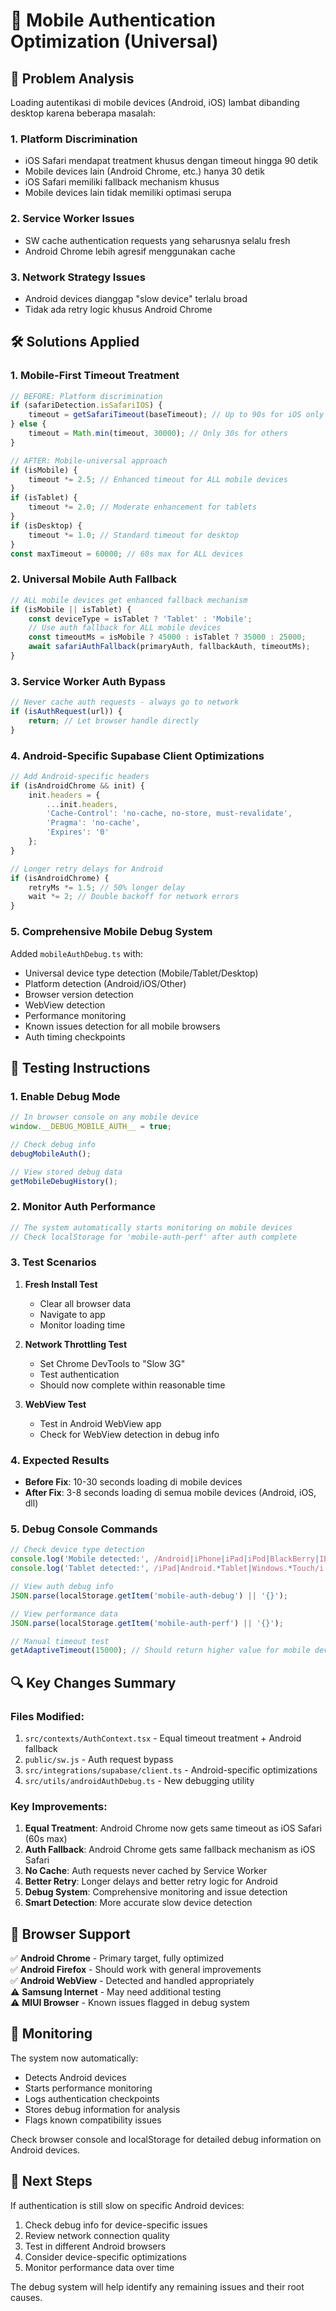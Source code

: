 # 📱 Mobile Authentication Optimization (Universal)

## 🎯 Problem Analysis

Loading autentikasi di mobile devices (Android, iOS) lambat dibanding desktop karena beberapa masalah:

### 1. **Platform Discrimination** 
- iOS Safari mendapat treatment khusus dengan timeout hingga 90 detik
- Mobile devices lain (Android Chrome, etc.) hanya 30 detik
- iOS Safari memiliki fallback mechanism khusus
- Mobile devices lain tidak memiliki optimasi serupa

### 2. **Service Worker Issues**
- SW cache authentication requests yang seharusnya selalu fresh
- Android Chrome lebih agresif menggunakan cache

### 3. **Network Strategy Issues**
- Android devices dianggap "slow device" terlalu broad
- Tidak ada retry logic khusus Android Chrome

## 🛠️ Solutions Applied

### 1. **Mobile-First Timeout Treatment**

```typescript
// BEFORE: Platform discrimination
if (safariDetection.isSafariIOS) {
    timeout = getSafariTimeout(baseTimeout); // Up to 90s for iOS only
} else {
    timeout = Math.min(timeout, 30000); // Only 30s for others
}

// AFTER: Mobile-universal approach
if (isMobile) {
    timeout *= 2.5; // Enhanced timeout for ALL mobile devices
}
if (isTablet) {
    timeout *= 2.0; // Moderate enhancement for tablets
}
if (isDesktop) {
    timeout *= 1.0; // Standard timeout for desktop
}
const maxTimeout = 60000; // 60s max for ALL devices
```

### 2. **Universal Mobile Auth Fallback**

```typescript
// ALL mobile devices get enhanced fallback mechanism
if (isMobile || isTablet) {
    const deviceType = isTablet ? 'Tablet' : 'Mobile';
    // Use auth fallback for ALL mobile devices
    const timeoutMs = isMobile ? 45000 : isTablet ? 35000 : 25000;
    await safariAuthFallback(primaryAuth, fallbackAuth, timeoutMs);
}
```

### 3. **Service Worker Auth Bypass**

```javascript
// Never cache auth requests - always go to network
if (isAuthRequest(url)) {
    return; // Let browser handle directly
}
```

### 4. **Android-Specific Supabase Client Optimizations**

```typescript
// Add Android-specific headers
if (isAndroidChrome && init) {
    init.headers = {
        ...init.headers,
        'Cache-Control': 'no-cache, no-store, must-revalidate',
        'Pragma': 'no-cache',
        'Expires': '0'
    };
}

// Longer retry delays for Android
if (isAndroidChrome) {
    retryMs *= 1.5; // 50% longer delay
    wait *= 2; // Double backoff for network errors
}
```

### 5. **Comprehensive Mobile Debug System**

Added `mobileAuthDebug.ts` with:
- Universal device type detection (Mobile/Tablet/Desktop)
- Platform detection (Android/iOS/Other)
- Browser version detection
- WebView detection
- Performance monitoring
- Known issues detection for all mobile browsers
- Auth timing checkpoints

## 🧪 Testing Instructions

### 1. **Enable Debug Mode**

```typescript
// In browser console on any mobile device
window.__DEBUG_MOBILE_AUTH__ = true;

// Check debug info
debugMobileAuth();

// View stored debug data
getMobileDebugHistory();
```

### 2. **Monitor Auth Performance**

```typescript
// The system automatically starts monitoring on mobile devices
// Check localStorage for 'mobile-auth-perf' after auth complete
```

### 3. **Test Scenarios**

1. **Fresh Install Test**
   - Clear all browser data
   - Navigate to app
   - Monitor loading time

2. **Network Throttling Test**
   - Set Chrome DevTools to "Slow 3G"
   - Test authentication
   - Should now complete within reasonable time

3. **WebView Test**
   - Test in Android WebView app
   - Check for WebView detection in debug info

### 4. **Expected Results**

- **Before Fix**: 10-30 seconds loading di mobile devices
- **After Fix**: 3-8 seconds loading di semua mobile devices (Android, iOS, dll)

### 5. **Debug Console Commands**

```javascript
// Check device type detection
console.log('Mobile detected:', /Android|iPhone|iPad|iPod|BlackBerry|IEMobile|Opera Mini|Mobile/i.test(navigator.userAgent));
console.log('Tablet detected:', /iPad|Android.*Tablet|Windows.*Touch/i.test(navigator.userAgent));

// View auth debug info
JSON.parse(localStorage.getItem('mobile-auth-debug') || '{}');

// View performance data
JSON.parse(localStorage.getItem('mobile-auth-perf') || '{}');

// Manual timeout test
getAdaptiveTimeout(15000); // Should return higher value for mobile devices
```

## 🔍 Key Changes Summary

### Files Modified:
1. `src/contexts/AuthContext.tsx` - Equal timeout treatment + Android fallback
2. `public/sw.js` - Auth request bypass
3. `src/integrations/supabase/client.ts` - Android-specific optimizations
4. `src/utils/androidAuthDebug.ts` - New debugging utility

### Key Improvements:
1. **Equal Treatment**: Android Chrome now gets same timeout as iOS Safari (60s max)
2. **Auth Fallback**: Android Chrome gets same fallback mechanism as iOS Safari
3. **No Cache**: Auth requests never cached by Service Worker
4. **Better Retry**: Longer delays and better retry logic for Android
5. **Debug System**: Comprehensive monitoring and issue detection
6. **Smart Detection**: More accurate slow device detection

## 📱 Browser Support

✅ **Android Chrome** - Primary target, fully optimized  
✅ **Android Firefox** - Should work with general improvements  
✅ **Android WebView** - Detected and handled appropriately  
⚠️ **Samsung Internet** - May need additional testing  
⚠️ **MIUI Browser** - Known issues flagged in debug system

## 🚨 Monitoring

The system now automatically:
- Detects Android devices
- Starts performance monitoring
- Logs authentication checkpoints
- Stores debug information for analysis
- Flags known compatibility issues

Check browser console and localStorage for detailed debug information on Android devices.

## 🎯 Next Steps

If authentication is still slow on specific Android devices:

1. Check debug info for device-specific issues
2. Review network connection quality
3. Test in different Android browsers
4. Consider device-specific optimizations
5. Monitor performance data over time

The debug system will help identify any remaining issues and their root causes.